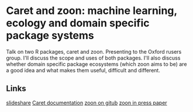 Caret and zoon: machine learning, ecology and domain specific package systems
===============================================================================

Talk on two R packages, caret and zoon. 
Presenting to the Oxford rusers group. 
I'll discuss the scope and uses of both packages. 
I'll also discuss whether domain specific package ecosystems (which zoon aims to be) are a good idea and what makes them useful, difficult and different.



Links 
------

[slideshare](https://www.slideshare.net/timcdlucas/caret-and-zoon-machine-learning-ecology-and-domain-specific-package-systems)	
[Caret documentation](https://topepo.github.io/caret/index.html)
[zoon on gitub](https://github.com/zoonproject/zoon)
[zoon in press paper](https://github.com/zoonproject/zoon_app_paper)
